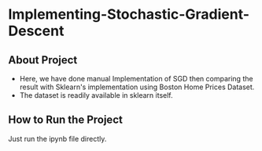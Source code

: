 # Implementing-Stochastic-Gradient-Descent
## About Project
* Here, we have done manual Implementation of SGD then comparing the result with Sklearn's implementation using Boston Home Prices Dataset.
* The dataset is readily available in sklearn itself.
## How to Run the Project
Just run the ipynb file directly.

